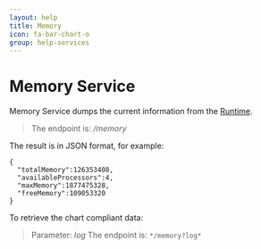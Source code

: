 ```yaml
---
layout: help
title: Memory
icon: fa-bar-chart-o
group: help-services
---
```


Memory Service
===

Memory Service dumps the current information from the [Runtime](http://docs.oracle.com/javase/6/docs/api/java/lang/Runtime.html).

> The endpoint is: */memory*

The result is in JSON format, for example:

<pre><code>{
  "totalMemory":126353408,
  "availableProcessors":4,
  "maxMemory":1877475328,
  "freeMemory":109053320
}
</code></pre>

To retrieve the chart compliant data:

> Parameter: *log*
> The endpoint is: `*/memory?log*`